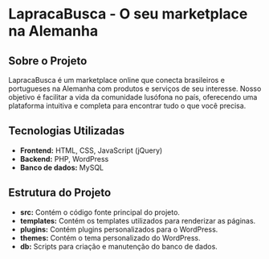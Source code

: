 # LapracaBusca - O seu marketplace na Alemanha

## Sobre o Projeto
LapracaBusca é um marketplace online que conecta brasileiros e portugueses na Alemanha com produtos e serviços de seu interesse. Nosso objetivo é facilitar a vida da comunidade lusófona no país, oferecendo uma plataforma intuitiva e completa para encontrar tudo o que você precisa.

## Tecnologias Utilizadas
* **Frontend:** HTML, CSS, JavaScript (jQuery)
* **Backend:** PHP, WordPress
* **Banco de dados:** MySQL

## Estrutura do Projeto
* **src:** Contém o código fonte principal do projeto.
* **templates:** Contém os templates utilizados para renderizar as páginas.
* **plugins:** Contém plugins personalizados para o WordPress.
* **themes:** Contém o tema personalizado do WordPress.
* **db:** Scripts para criação e manutenção do banco de dados.